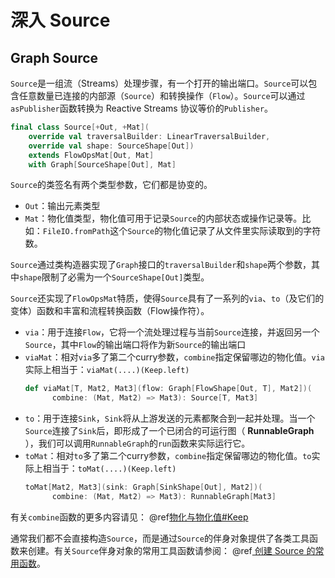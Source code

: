 # 深入 Source

## Graph Source

`Source`是一组流（Streams）处理步骤，有一个打开的输出端口。`Source`可以包含任意数量已连接的内部源（`Source`）和转换操作（`Flow`）。`Source`可以通过`asPublisher`函数转换为 Reactive Streams 协议等价的`Publisher`。

```scala
final class Source[+Out, +Mat](
    override val traversalBuilder: LinearTraversalBuilder,
    override val shape: SourceShape[Out])
    extends FlowOpsMat[Out, Mat]
    with Graph[SourceShape[Out], Mat]
```

`Source`的类签名有两个类型参数，它们都是协变的。

- `Out`：输出元素类型
- `Mat`：物化值类型，物化值可用于记录`Source`的内部状态或操作记录等。比如：`FileIO.fromPath`这个`Source`的物化值记录了从文件里实际读取到的字符数。

`Source`通过类构造器实现了`Graph`接口的`traversalBuilder`和`shape`两个参数，其中`shape`限制了必需为一个`SourceShape[Out]`类型。

`Source`还实现了`FlowOpsMat`特质，使得`Source`具有了一系列的`via`、`to`（及它们的变体）函数和丰富和流程转换函数（Flow操作符）。

- `via`：用于连接`Flow`，它将一个流处理过程与当前`Source`连接，并返回另一个`Source`，其中`Flow`的输出端口将作为新`Source`的输出端口
- `viaMat`：相对`via`多了第二个curry参数，`combine`指定保留哪边的物化值。`via`实际上相当于：`viaMat(....)(Keep.left)`
    ```scala
    def viaMat[T, Mat2, Mat3](flow: Graph[FlowShape[Out, T], Mat2])(
          combine: (Mat, Mat2) => Mat3): Source[T, Mat3]
    ```
- `to`：用于连接`Sink`，`Sink`将从上游发送的元素都聚合到一起并处理。当一个`Source`连接了`Sink`后，即形成了一个已闭合的可运行图（ **RunnableGraph** ），我们可以调用`RunnableGraph`的`run`函数来实际运行它。
- `toMat`：相对`to`多了第二个curry参数，`combine`指定保留哪边的物化值。`to`实际上相当于：`toMat(....)(Keep.left)`
    ```scala
    toMat[Mat2, Mat3](sink: Graph[SinkShape[Out], Mat2])(
          combine: (Mat, Mat2) => Mat3): RunnableGraph[Mat3]
    ```

有关`combine`函数的更多内容请见： @ref[物化与物化值#Keep](materialize.md#Keep)

通常我们都不会直接构造`Source`，而是通过`Source`的伴身对象提供了各类工具函数来创建。有关`Source`伴身对象的常用工具函数请参阅： @ref[ 创建 Source 的常用函数](source.md)。
